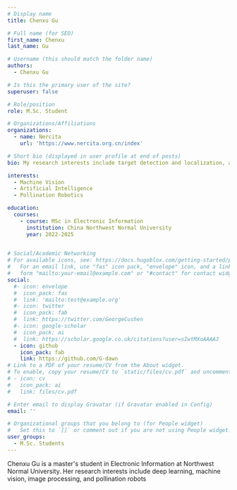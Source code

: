 ```yaml
---
# Display name
title: Chenxu Gu

# Full name (for SEO)
first_name: Chenxu
last_name: Gu

# Username (this should match the folder name)
authors:
  - Chenxu Gu

# Is this the primary user of the site?
superuser: false

# Role/position
role: M.Sc. Student

# Organizations/Affiliations
organizations:
  - name: Nercita
    url: 'https://www.nercita.org.cn/index'

# Short bio (displayed in user profile at end of posts)
bio: My research interests include target detection and localization, as well as pollination robots.

interests:
  - Machine Vision
  - Artificial Intelligence
  - Pollination Robotics

education:
  courses:
    - course: MSc in Electronic Information
      institution: China Northwest Normal University
      year: 2022-2025
    

# Social/Academic Networking
# For available icons, see: https://docs.hugoblox.com/getting-started/page-builder/#icons
#   For an email link, use "fas" icon pack, "envelope" icon, and a link in the
#   form "mailto:your-email@example.com" or "#contact" for contact widget.
social:
  #- icon: envelope
  #  icon_pack: fas
  #  link: 'mailto:test@example.org'
  #- icon: twitter
  #  icon_pack: fab
  #  link: https://twitter.com/GeorgeCushen
  #- icon: google-scholar
  #  icon_pack: ai
  #  link: https://scholar.google.co.uk/citations?user=sIwtMXoAAAAJ
  - icon: github
    icon_pack: fab
    link: https://github.com/G-dawn
# Link to a PDF of your resume/CV from the About widget.
# To enable, copy your resume/CV to `static/files/cv.pdf` and uncomment the lines below.
# - icon: cv
#   icon_pack: ai
#   link: files/cv.pdf

# Enter email to display Gravatar (if Gravatar enabled in Config)
email: ''

# Organizational groups that you belong to (for People widget)
#   Set this to `[]` or comment out if you are not using People widget.
user_groups:
  - M.Sc. Students
---
```


Chenxu Gu is a master's student in Electronic Information at Northwest Normal University. Her research interests include deep learning, machine vision, image processing, and pollination robots


